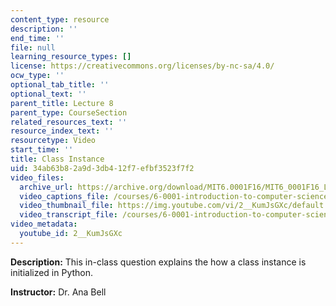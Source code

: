 ```yaml
---
content_type: resource
description: ''
end_time: ''
file: null
learning_resource_types: []
license: https://creativecommons.org/licenses/by-nc-sa/4.0/
ocw_type: ''
optional_tab_title: ''
optional_text: ''
parent_title: Lecture 8
parent_type: CourseSection
related_resources_text: ''
resource_index_text: ''
resourcetype: Video
start_time: ''
title: Class Instance
uid: 34ab63b8-2a9d-3db4-12f7-efbf3523f7f2
video_files:
  archive_url: https://archive.org/download/MIT6.0001F16/MIT6_0001F16_Lecture_08_exercise_02_300k.mp4
  video_captions_file: /courses/6-0001-introduction-to-computer-science-and-programming-in-python-fall-2016/c183e98852b65e3bb9092e380e478c86_2__KumJsGXc.vtt
  video_thumbnail_file: https://img.youtube.com/vi/2__KumJsGXc/default.jpg
  video_transcript_file: /courses/6-0001-introduction-to-computer-science-and-programming-in-python-fall-2016/4af66bdbb6c972292dbeeccb437d1738_2__KumJsGXc.pdf
video_metadata:
  youtube_id: 2__KumJsGXc
---
```


**Description:** This in-class question explains the how a class instance is initialized in Python.

**Instructor:** Dr. Ana Bell

